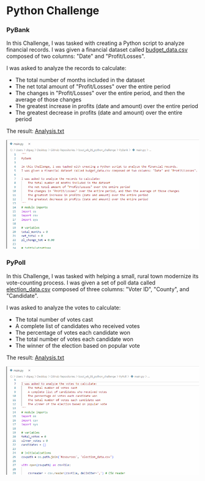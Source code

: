 # Python Challenge

### PyBank

In this Challenge, I was tasked with creating a Python script to analyze financial records. 
I was given a financial dataset called [budget_data.csv](/PyBank/Resources/budget_data.csv) composed of two columns: "Date" and "Profit/Losses".

I was asked to analyze the records to calculate:
  - The total number of months included in the dataset
  - The net total amount of "Profit/Losses" over the entire period
  - The changes in "Profit/Losses" over the entire period, and then the average of those changes
  - The greatest increase in profits (date and amount) over the entire period
  - The greatest decrease in profits (date and amount) over the entire period
    
The result: [Analysis.txt](/PyBank/Analysis/Analysis.txt)

![pybank code](/PyBank/Resources/pybank.gif)

### PyPoll

In this Challenge, I was tasked with helping a small, rural town modernize its vote-counting process.
I was given a set of poll data called [election_data.csv](PyPoll/Resources) composed of three columns: "Voter ID", "County", and "Candidate". 

I was asked to analyze the votes to calculate:
  - The total number of votes cast
  - A complete list of candidates who received votes
  - The percentage of votes each candidate won
  - The total number of votes each candidate won
  - The winner of the election based on popular vote
    
The result: [Analysis.txt](/PyPoll/Analysis/Analysis.txt)

![pypoll code](/PyPoll/Resources/pypoll.gif)



